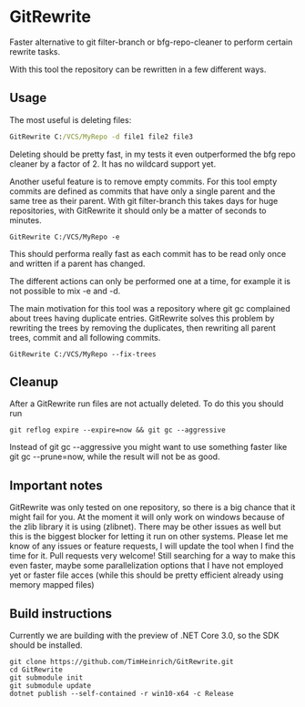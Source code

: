 # GitRewrite
Faster alternative to git filter-branch or bfg-repo-cleaner to perform certain rewrite tasks.

With this tool the repository can be rewritten in a few different ways. 

## Usage
The most useful is deleting files:
```cmd
GitRewrite C:/VCS/MyRepo -d file1 file2 file3
```
Deleting should be pretty fast, in my tests it even outperformed the bfg repo cleaner by a factor of 2. It has no wildcard support yet.

Another useful feature is to remove empty commits. 
For this tool empty commits are defined as commits that have only a single parent and the same tree as their parent.
With git filter-branch this takes days for huge repositories, with GitRewrite it should only be a matter of seconds to minutes.
```
GitRewrite C:/VCS/MyRepo -e
```
This should performa really fast as each commit has to be read only once and written if a parent has changed.

The different actions can only be performed one at a time, for example it is not possible to mix -e and -d.

The main motivation for this tool was a repository where git gc complained about trees having duplicate entries. 
GitRewrite solves this problem by rewriting the trees by removing the duplicates, then rewriting all parent trees, commit and all following commits.
```
GitRewrite C:/VCS/MyRepo --fix-trees
```

## Cleanup
After a GitRewrite run files are not actually deleted. To do this you should run
```
git reflog expire --expire=now && git gc --aggressive
```
Instead of git gc --aggressive you might want to use something faster like git gc --prune=now, while the result will not be as good.

## Important notes
GitRewrite was only tested on one repository, so there is a big chance that it might fail for you. At the moment it will only work on windows because of the zlib library it is using (zlibnet). There may be other issues as well but this is the biggest blocker for letting it run on other systems.
Please let me know of any issues or feature requests, I will update the tool when I find the time for it. Pull requests very welcome! Still searching for a way to make this even faster, maybe some parallelization options that I have not employed yet or faster file acces (while this should be pretty efficient already using memory mapped files)

## Build instructions
Currently we are building with the preview of .NET Core 3.0, so the SDK should be installed.
```
git clone https://github.com/TimHeinrich/GitRewrite.git
cd GitRewrite
git submodule init
git submodule update
dotnet publish --self-contained -r win10-x64 -c Release 
```
